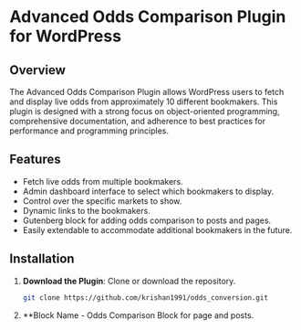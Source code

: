 # Advanced Odds Comparison Plugin for WordPress

## Overview

The Advanced Odds Comparison Plugin allows WordPress users to fetch and display live odds from approximately 10 different bookmakers. This plugin is designed with a strong focus on object-oriented programming, comprehensive documentation, and adherence to best practices for performance and programming principles.

## Features

- Fetch live odds from multiple bookmakers.
- Admin dashboard interface to select which bookmakers to display.
- Control over the specific markets to show.
- Dynamic links to the bookmakers.
- Gutenberg block for adding odds comparison to posts and pages.
- Easily extendable to accommodate additional bookmakers in the future.

## Installation

1. **Download the Plugin**: Clone or download the repository.
   ```bash
   git clone https://github.com/krishan1991/odds_conversion.git

2. **Block Name - Odds Comparison Block for page and posts.
